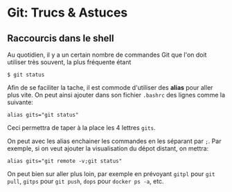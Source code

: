 # Git: Trucs & Astuces

## Raccourcis dans le shell

Au quotidien, il y a un certain nombre de commandes Git que l'on doit utiliser très souvent, la plus fréquente étant
```
$ git status
```

Afin de se faciliter la tache, il est commode d'utiliser des **alias** pour aller plus vite.
On peut ainsi ajouter dans son fichier `.bashrc` des lignes comme la suivante:
```
alias gits="git status"
```
Ceci permettra de taper à la place les 4 lettres `gits`.

On peut avec les alias enchainer les commandes en les séparant par `;`.
Par exemple, si on veut ajouter la visualisation du dépot distant, on mettra:
```
alias gits="git remote -v;git status"
```

On peut bien sur aller plus loin, par exemple en prévoyant `gitpl` pour `git pull`,
`gitps` pour `git push`, `dops` pour `docker ps -a`, etc.

